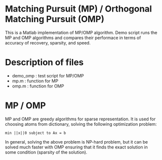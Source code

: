 # Matching Pursuit (MP) / Orthogonal Matching Pursuit (OMP)
This is a Matlab implementation of MP/OMP algorithm. Demo script runs the MP and OMP algorithms and compares their performace in terms of accuracy of recovery, sparsity, and speed.

# Description of files
- demo_omp : test script for MP/OMP
- mp.m : function for MP
- omp.m : function for OMP

# MP / OMP
MP and OMP are greedy algorithms for sparse representation. It is used for choosing atoms from dictionary, solving the following optimization problem:

``` min ||x||0 subject to Ax = b ```

In general, solving the above problem is NP-hard problem, but it can be solved much faster with OMP ensuring that it finds the exact solution in some condition (sparsity of the solution).


